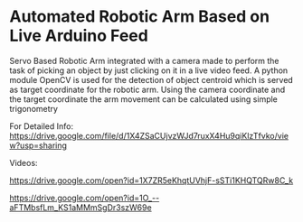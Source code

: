 # Automated Robotic Arm Based on Live Arduino Feed
Servo Based Robotic Arm integrated with a camera made to perform the task of picking an object by just clicking on it in a live video feed. A python module OpenCV is used for the detection of object centroid which is served as target coordinate for the robotic arm. Using the camera coordinate and the target coordinate the arm movement can be calculated using simple trigonometry

For Detailed Info: https://drive.google.com/file/d/1X4ZSaCUjvzWJd7ruxX4Hu9qiKlzTfvko/view?usp=sharing

Videos:

https://drive.google.com/open?id=1X7ZR5eKhqtUVhjF-sSTi1KHQTQRw8C_k

https://drive.google.com/open?id=1O_--aFTMbsfLm_KS1aMMmSgDr3szW69e
